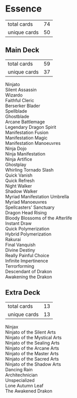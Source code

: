 # Essence

<table>
  <tr>
    <td> total cards </td>
    <td> 74
  </tr>
  <tr>
    <td> unique cards </td>
    <td> 50
  </tr>
</table>

## Main Deck

<table>
  <tr>
    <td> total cards </td>
    <td> 59
  </tr>
  <tr>
    <td> unique cards </td>
    <td> 37
  </tr>
</table>

Ninjato  
Silent Assassin  
Wizardo  
Faithful Cleric  
Berserker Blader  
Spellblade  
Ghostblade  
Arcane Battlemage  
Legendary Dragon Spirit  
Manifestation Fusion  
Manifestation Magic  
Manifestation Manoeuvres  
Ninja Dojo  
Ninja Manifestation  
Ninja Artifice  
Ghostplay  
Whirling Tornado Slash  
Quick Vanish  
Quick Refresh  
Night Walker  
Shadow Walker  
Myriad Manifestation Umbrella  
Myriad Manoeuvres  
Spellcasters' Sanctuary  
Dragon Head Rising  
Bloody Blossoms of the Afterlife  
Instant Draw  
Quick Polymerization  
Hybrid Polymerization  
Rakurai  
Final Vanquish  
Divine Destiny  
Really Painful Choice  
Infinite Impertinence  
Terrorforming  
Descendant of Drakon  
Awakening the Drakon

## Extra Deck

<table>
  <tr>
    <td> total cards </td>
    <td> 13
  </tr>
  <tr>
    <td> unique cards </td>
    <td> 13
  </tr>
</table>

Ninjax  
Ninjato of the Silent Arts  
Ninjato of the Mystical Arts  
Ninjato of the Sealing Arts  
Ninjato of the Arcane Arts  
Ninjato of the Master Arts  
Ninjato of the Sacred Arts  
Ninjato of the Shadow Arts  
Dancing Rain  
Architechnician  
Unspecialized  
Lone Autumn Leaf  
The Awakened Drakon